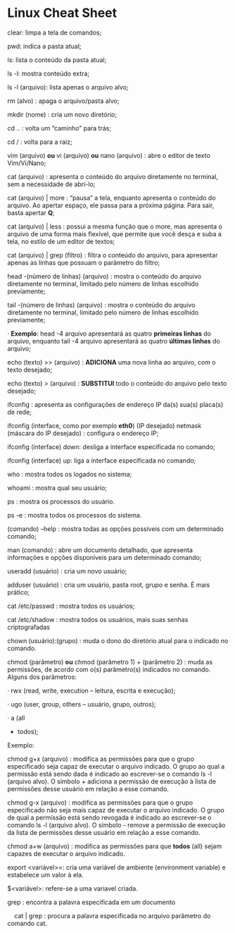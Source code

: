# Linux Cheat Sheet

clear:
limpa a tela de comandos;

pwd: indica
a pasta atual;

ls:
lista o conteúdo da pasta atual;

 ls -l: mostra conteúdo extra;

 ls -l (arquivo): lista apenas o
arquivo alvo;

rm (alvo) :
apaga o arquivo/pasta alvo;

mkdir (nome) :
cria um novo diretório;

cd .. : volta
um “caminho” para trás;

cd / :
volta para a raíz;

vim (arquivo) **ou** vi
(arquivo) **ou** nano (arquivo) : abre o editor de texto
Vim/Vi/Nano;

cat (arquivo) :
apresenta o conteúdo do arquivo diretamente no terminal, sem a necessidade de
abrí-lo;

cat (arquivo) | more : “pausa”
a tela, enquanto apresenta o conteúdo do arquivo. Ao apertar espaço, ele passa
para a próxima página. Para sair, basta apertar **Q**;

cat (arquivo) | less :
possui a mesma função que o more, mas apresenta o arquivo de uma forma
mais flexível, que permite que você desça e suba a tela, no estilo de um editor
de textos;

cat (arquivo) | grep
(filtro) : filtra o conteúdo do arquivo, para apresentar apenas as linhas que possuam o
parâmetro do filtro;

head -(número de linhas)
(arquivo) : mostra o conteúdo do arquivo diretamente no terminal,
limitado pelo número de linhas escolhido previamente;

tail -(número de linhas)
(arquivo) : mostra o conteúdo do arquivo diretamente no terminal,
limitado pelo número de linhas escolhido previamente;

· **Exemplo**: head -4 arquivo apresentará as quatro **primeiras linhas** do arquivo, enquanto tail -4 arquivo apresentará as quatro **últimas linhas** do arquivo;

echo (texto) >>
(arquivo) : **ADICIONA** uma nova linha ao arquivo, com o texto
desejado;

echo (texto) > (arquivo) : **SUBSTITUI** todo o conteúdo do arquivo pelo texto desejado;

ifconfig :
apresenta as configurações de endereço IP da(s) sua(s) placa(s) de rede;

ifconfig (interface, como
por exemplo **eth0**) (IP desejado) netmask (máscara do IP desejado) :
configura o endereço IP;

ifconfig (interface) down:
desliga a interface especificada no comando;

ifconfig (interface) up: liga
a interface especificada no comando;

who :
mostra todos os logados no sistema;

whoami :
mostra qual seu usuário;

ps :
mostra os processos do usuário.

 ps -e : mostra todos os processos
do sistema.

(comando) –help :
mostra todas as opções possíveis com um determinado comando;

man (comando) :
abre um documento detalhado, que apresenta informações e opções disponíveis
para um determinado comando;

useradd (usuário) :
cria um novo usuário;

adduser (usuário) :
cria um usuário, pasta root, grupo e senha. É mais prático;

cat /etc/passwd :
mostra todos os usuários;

cat /etc/shadow : mostra
todos os usuários, mais suas senhas criptografadas

chown (usuário):(grupo) :
muda o dono do diretório atual para o indicado no comando.

chmod (parâmetro) **ou** chmod
(parâmetro 1) + (parâmetro 2) : muda as permissões, de acordo com o(s)
parâmetro(s) indicados no comando. Alguns dos parâmetros:

· rwx (read, write, execution – leitura,
escrita e execução);

· ugo (user, group, others – usuário, grupo,
outros);

· a (all

- todos);

Exemplo:

chmod g+x (arquivo) : modifica as permissões para que o grupo especificado seja
capaz de executar o arquivo indicado. O grupo ao qual a permissão está sendo
dada é indicado ao escrever-se o comando ls -l (arquivo alvo). O
símbolo + adiciona a permissão de execução à lista de permissões desse usuário em relação
a esse comando.

chmod g-x (arquivo) : modifica as permissões para que o grupo especificado não
seja mais capaz de executar o arquivo indicado. O grupo de qual a permissão
está sendo revogada é indicado ao escrever-se o comando ls -l (arquivo alvo). O
símbolo - remove a permissão de execução da lista de permissões desse usuário em relação
a esse comando.

chmod a+w (arquivo) :
modifica as permissões para que **todos** (all) sejam capazes de executar o
arquivo indicado.

export <variável>=<valor>: cria uma variável de ambiente (environment variable) e estabelece um valor à ela.

$<variável>: refere-se a uma variavel criada.

grep <palavra>: encontra a palavra especificada em um documento

    cat <arquivo> | grep <palavra>: procura a palavra especificada no arquivo parâmetro do comando cat.
